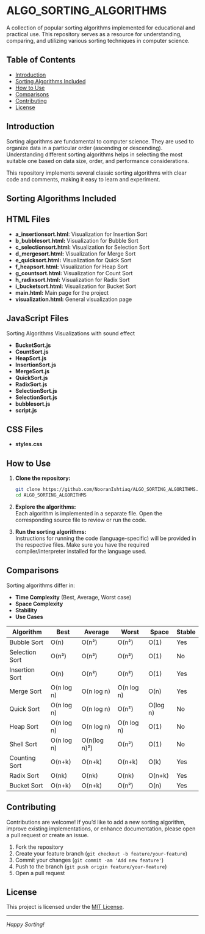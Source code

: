 # ALGO_SORTING_ALGORITHMS

A collection of popular sorting algorithms implemented for educational and practical use. This repository serves as a resource for understanding, comparing, and utilizing various sorting techniques in computer science.

## Table of Contents

- [Introduction](#introduction)
- [Sorting Algorithms Included](#sorting-algorithms-included)
- [How to Use](#how-to-use)
- [Comparisons](#comparisons)
- [Contributing](#contributing)
- [License](#license)

## Introduction

Sorting algorithms are fundamental to computer science. They are used to organize data in a particular order (ascending or descending). Understanding different sorting algorithms helps in selecting the most suitable one based on data size, order, and performance considerations.

This repository implements several classic sorting algorithms with clear code and comments, making it easy to learn and experiment.

## Sorting Algorithms Included
## HTML Files
- **a_insertionsort.html**: Visualization for Insertion Sort
- **b_bubblesort.html:** Visualization for Bubble Sort
- **c_selectionsort.html:** Visualization for Selection Sort
- **d_mergesort.html:** Visualization for Merge Sort
- **e_quicksort.html:** Visualization for Quick Sort
- **f_heapsort.html:** Visualization for Heap Sort
- **g_countsort.html:** Visualization for Count Sort
- **h_radixsort.html:** Visualization for Radix Sort
- **i_bucketsort.html:** Visualization for Bucket Sort
- **main.html:** Main page for the project 
- **visualization.html:** General visualization page
## JavaScript Files
Sorting Algorithms Visualizations with sound effect
- **BucketSort.js** 
- **CountSort.js**
- **HeapSort.js**
- **InsertionSort.js**
- **MergeSort.js**
- **QuickSort.js**
- **RadixSort.js**
- **SelectionSort.js**
- **SelectionSort.js**
- **bubblesort.js**
- **script.js**
## CSS Files
- **styles.css**
## How to Use

1. **Clone the repository:**
   ```bash
   git clone https://github.com/NooranIshtiaq/ALGO_SORTING_ALGORITHMS.git
   cd ALGO_SORTING_ALGORITHMS
   ```

2. **Explore the algorithms:**  
   Each algorithm is implemented in a separate file. Open the corresponding source file to review or run the code.
   
4. **Run the sorting algorithms:**  
   Instructions for running the code (language-specific) will be provided in the respective files. Make sure you have the required compiler/interpreter installed for the language used.

## Comparisons

Sorting algorithms differ in:
- **Time Complexity** (Best, Average, Worst case)
- **Space Complexity**
- **Stability**
- **Use Cases**

| Algorithm      | Best      | Average   | Worst     | Space | Stable   |
|----------------|-----------|-----------|-----------|-------|----------|
| Bubble Sort    | O(n)      | O(n²)     | O(n²)     | O(1)  | Yes      |
| Selection Sort | O(n²)     | O(n²)     | O(n²)     | O(1)  | No       |
| Insertion Sort | O(n)      | O(n²)     | O(n²)     | O(1)  | Yes      |
| Merge Sort     | O(n log n)| O(n log n)| O(n log n)| O(n)  | Yes      |
| Quick Sort     | O(n log n)| O(n log n)| O(n²)     | O(log n)| No     |
| Heap Sort      | O(n log n)| O(n log n)| O(n log n)| O(1)  | No       |
| Shell Sort     | O(n log n)| O(n(log n)²)| O(n²)   | O(1)  | No       |
| Counting Sort  | O(n+k)    | O(n+k)    | O(n+k)    | O(k)  | Yes      |
| Radix Sort     | O(nk)     | O(nk)     | O(nk)     | O(n+k)| Yes      |
| Bucket Sort    | O(n+k)    | O(n+k)    | O(n²)     | O(n)  | Yes      |

## Contributing

Contributions are welcome! If you’d like to add a new sorting algorithm, improve existing implementations, or enhance documentation, please open a pull request or create an issue.

1. Fork the repository
2. Create your feature branch (`git checkout -b feature/your-feature`)
3. Commit your changes (`git commit -am 'Add new feature'`)
4. Push to the branch (`git push origin feature/your-feature`)
5. Open a pull request

## License

This project is licensed under the [MIT License](LICENSE).

---

*Happy Sorting!*
